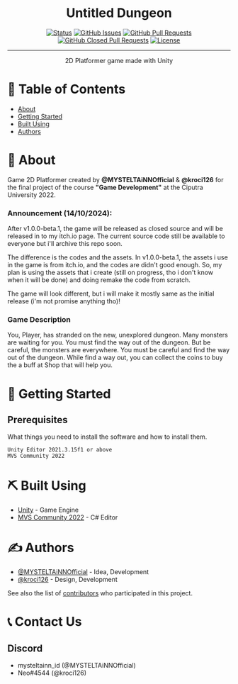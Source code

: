 
<h1 align="center"><b>Untitled Dungeon</b></h1>

<div align="center">

[![Status](https://img.shields.io/badge/status-active-success.svg)]()
[![GitHub Issues](https://img.shields.io/github/issues/MYSTELTAiNNOfficial/Untitled_Dungeon)](https://github.com/MYSTELTAiNNOfficial/Untitled_Dungeon/issues)
[![GitHub Pull Requests](https://img.shields.io/github/issues-pr/MYSTELTAiNNOfficial/Untitled_Dungeon)](https://github.com/MYSTELTAiNNOfficial/Untitled_Dungeon/pulls)
[![GitHub Closed Pull Requests](https://img.shields.io/github/issues-pr-closed/MYSTELTAiNNOfficial/Untitled_Dungeon)](https://github.com/MYSTELTAiNNOfficial/Untitled_Dungeon/pulls)
[![License](https://img.shields.io/badge/license-MIT-blue.svg)](/LICENSE)

</div>

---

<p align="center"> 2D Platformer game made with Unity
    <br> 
</p>

# 📝 Table of Contents

- [About](#about)
- [Getting Started](#getting_started)
- [Built Using](#built_using)
- [Authors](#authors)

# 🧐 About <a name = "about"></a>
 Game 2D Platformer created by **@MYSTELTAiNNOfficial** & **@kroci126** for the final project of the course **"Game Development"** at the Ciputra University 2022.

 ### **Announcement (14/10/2024):**
After v1.0.0-beta.1, the game will be released as closed source and will be released in to my itch.io page. The current source code still be available to everyone but i'll archive this repo soon.

The difference is the codes and the assets. In v1.0.0-beta.1, the assets i use in the game is from itch.io, and the codes are didn't good enough. So, my plan is using the assets that i create (still on progress, tho i don't know when it will be done) and doing remake the code from scratch.

The game will look different, but i will make it mostly same as the initial release (i'm not promise anything tho)!

### **Game Description**
You, Player, has stranded on the new, unexplored dungeon. Many monsters are waiting for you. You must find the way out of the dungeon. But be careful, the monsters are everywhere. You must be careful and find the way out of the dungeon. While find a way out, you can collect the coins to buy the a buff at Shop that will help you.

# 🏁 Getting Started <a name = "getting_started"></a>

## Prerequisites

What things you need to install the software and how to install them.

```
Unity Editor 2021.3.15f1 or above
MVS Community 2022
```

# ⛏️ Built Using <a name = "built_using"></a>

- [Unity](https://www.unity.com/) - Game Engine
- [MVS Community 2022](https://visualstudio.microsoft.com/) - C# Editor

# ✍️ Authors <a name = "authors"></a>

- [@MYSTELTAiNNOfficial](https://github.com/MYSTELTAiNNOfficial) - Idea, Development
- [@kroci126](https://github.com/kroci126) - Design, Development

See also the list of [contributors](https://github.com/MYSTELTAiNNOfficial/Untitled_Dungeon/contributors) who participated in this project.

# 📞 Contact Us <a name = "contact-us"></a>
## Discord
- mysteltainn_id (@MYSTELTAiNNOfficial)
- Neo#4544 (@kroci126)

